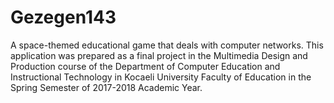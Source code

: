 # Gezegen143
A space-themed educational game that deals with computer networks. This application was prepared as a final project in the Multimedia Design and Production course of the Department of Computer Education and Instructional Technology in Kocaeli University Faculty of Education in the Spring Semester of 2017-2018 Academic Year.
